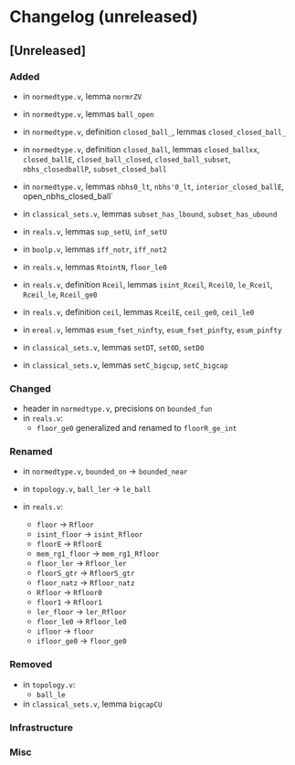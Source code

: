 # Changelog (unreleased)

## [Unreleased]

### Added

- in `normedtype.v`, lemma `normrZV`

- in `normedtype.v`, lemmas `ball_open`

- in `normedtype.v`, definition `closed_ball_`, lemmas `closed_closed_ball_`

- in `normedtype.v`, definition `closed_ball`, lemmas `closed_ballxx`, `closed_ballE`,
  `closed_ball_closed`, `closed_ball_subset`, `nbhs_closedballP`, `subset_closed_ball`

- in `normedtype.v`, lemmas `nbhs0_lt`, `nbhs'0_lt`, `interior_closed_ballE`, open_nbhs_closed_ball`
- in `classical_sets.v`, lemmas `subset_has_lbound`, `subset_has_ubound`

- in `reals.v`, lemmas `sup_setU`, `inf_setU`
- in `boolp.v`, lemmas `iff_notr`, `iff_not2`
- in `reals.v`, lemmas `RtointN`, `floor_le0`
- in `reals.v`, definition `Rceil`, lemmas `isint_Rceil`, `Rceil0`, `le_Rceil`,
  `Rceil_le`, `Rceil_ge0`
- in `reals.v`, definition `ceil`, lemmas `RceilE`, `ceil_ge0`, `ceil_le0`

- in `ereal.v`, lemmas `esum_fset_ninfty`, `esum_fset_pinfty`, `esum_pinfty`
- in `classical_sets.v`, lemmas `setDT`, `set0D`, `setD0`
- in `classical_sets.v`, lemmas `setC_bigcup`, `setC_bigcap`

### Changed

- header in `normedtype.v`, precisions on `bounded_fun`
- in `reals.v`:
  + `floor_ge0` generalized and renamed to `floorR_ge_int`

### Renamed

- in `normedtype.v`, `bounded_on` -> `bounded_near`

- in `topology.v`, `ball_ler` -> `le_ball`
- in `reals.v`:
  + `floor` -> `Rfloor`
  + `isint_floor` -> `isint_Rfloor`
  + `floorE` -> `RfloorE`
  + `mem_rg1_floor` -> `mem_rg1_Rfloor`
  + `floor_ler` -> `Rfloor_ler`
  + `floorS_gtr` -> `RfloorS_gtr`
  + `floor_natz` -> `Rfloor_natz`
  + `Rfloor` -> `Rfloor0`
  + `floor1` -> `Rfloor1`
  + `ler_floor` -> `ler_Rfloor`
  + `floor_le0` -> `Rfloor_le0`
  + `ifloor` -> `floor`
  + `ifloor_ge0` -> `floor_ge0`

### Removed

- in `topology.v`:
  + `ball_le`
- in `classical_sets.v`, lemma `bigcapCU`

### Infrastructure

### Misc
